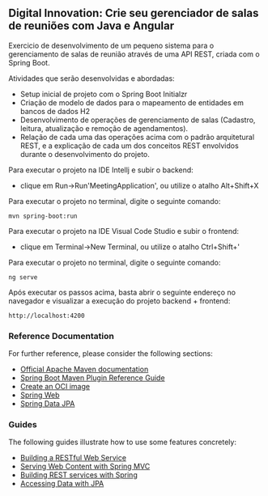<h2>Digital Innovation:
Crie seu gerenciador de salas de reuniões com Java e Angular</h2>

Exercicio de desenvolvimento de um pequeno sistema para o gerenciamento de salas de reunião através de uma API REST, criada com o Spring Boot.

Atividades que serão desenvolvidas e abordadas:

* Setup inicial de projeto com o Spring Boot Initialzr
* Criação de modelo de dados para o mapeamento de entidades em bancos de dados H2
* Desenvolvimento de operações de gerenciamento de salas (Cadastro, leitura, atualização e remoção de agendamentos).
* Relação de cada uma das operações acima com o padrão arquitetural REST, e a explicação de cada um dos conceitos REST envolvidos durante o desenvolvimento do projeto.

Para executar o projeto na IDE Intellj e subir o backend:
* clique em Run->Run'MeetingApplication', ou utilize o atalho Alt+Shift+X

Para executar o projeto no terminal, digite o seguinte comando:

```shell script
mvn spring-boot:run 
```

Para executar o projeto na IDE Visual Code Studio e subir o frontend:
* clique em Terminal->New Terminal, ou utilize o atalho Ctrl+Shift+'

Para executar o projeto no terminal, digite o seguinte comando:

```shell script
ng serve
```


Após executar os passos acima, basta abrir o seguinte endereço no navegador e visualizar a execução do projeto backend + frontend:

```
http://localhost:4200
```


### Reference Documentation
For further reference, please consider the following sections:

* [Official Apache Maven documentation](https://maven.apache.org/guides/index.html)
* [Spring Boot Maven Plugin Reference Guide](https://docs.spring.io/spring-boot/docs/2.5.4/maven-plugin/reference/html/)
* [Create an OCI image](https://docs.spring.io/spring-boot/docs/2.5.4/maven-plugin/reference/html/#build-image)
* [Spring Web](https://docs.spring.io/spring-boot/docs/2.5.4/reference/htmlsingle/#boot-features-developing-web-applications)
* [Spring Data JPA](https://docs.spring.io/spring-boot/docs/2.5.4/reference/htmlsingle/#boot-features-jpa-and-spring-data)

### Guides
The following guides illustrate how to use some features concretely:

* [Building a RESTful Web Service](https://spring.io/guides/gs/rest-service/)
* [Serving Web Content with Spring MVC](https://spring.io/guides/gs/serving-web-content/)
* [Building REST services with Spring](https://spring.io/guides/tutorials/bookmarks/)
* [Accessing Data with JPA](https://spring.io/guides/gs/accessing-data-jpa/)

